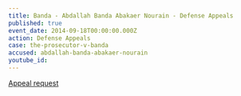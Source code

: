 ```yaml
---
title: Banda - Abdallah Banda Abakaer Nourain - Defense Appeals
published: true
event_date: 2014-09-18T00:00:00.000Z
action: Defense Appeals
case: the-prosecutor-v-banda
accused: abdallah-banda-abakaer-nourain
youtube_id:
---
```



[Appeal request](https://www.icc-cpi.int/Pages/record.aspx?docNo=ICC-02/05-03/09-608-Red)